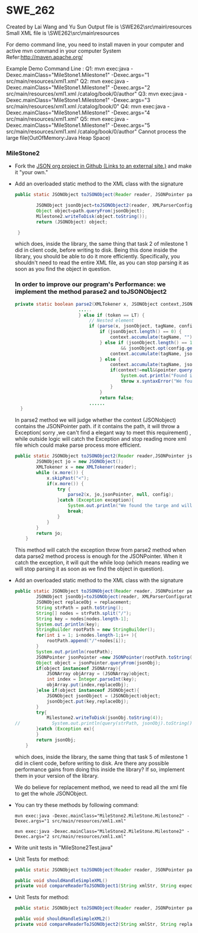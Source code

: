 # SWE_262

Created by Lai Wang and Yu Sun 
Output file is \SWE262\src\main\resources
Small XML file is \SWE262\src\main\resources

For demo command line, you need to install maven in your computer and active mvn command in your computer System 
Refer:http://maven.apache.org/ 

Example Demo Command Line :
        Q1: mvn exec:java -Dexec.mainClass="MileStone1.Milestone1" -Dexec.args="1 src/main/resources/xml1.xml"
        Q2: mvn exec:java -Dexec.mainClass="MileStone1.Milestone1" -Dexec.args="2 src/main/resources/xml1.xml /catalog/book/0/author"
        Q3: mvn exec:java -Dexec.mainClass="MileStone1.Milestone1" -Dexec.args="3 src/main/resources/xml1.xml /catalog/book/0"
        Q4: mvn exec:java -Dexec.mainClass="MileStone1.Milestone1" -Dexec.args="4 src/main/resources/xml1.xml"
        Q5: mvn exec:java -Dexec.mainClass="MileStone1.Milestone1" -Dexec.args="5 src/main/resources/xml1.xml /catalog/book/0/author"
Cannot process the large file(OutOfMemory:Java Heap Space)		

### MileStone2

- Fork the [JSON org project in Github (Links to an external site.)](https://github.com/stleary/JSON-java) and make it "your own."

- Add an overloaded static method to the XML class with the signature

  ```java
  public static JSONObject toJSONObject(Reader reader, JSONPointer path) throws IOException {
  
          JSONObject jsonObject=toJSONObject2(reader, XMLParserConfiguration.ORIGINAL);
          Object object=path.queryFrom(jsonObject);
          Milestone2.writeToDisk(object.toString());
          return (JSONObject) object;
  
   }
  ```

  which does, inside the library, the same thing that task 2 of milestone 1 did in client code, before writing to disk. Being this done inside the library, you should be able to do it more efficiently. Specifically, you shouldn't need to read the entire XML file, as you can stop parsing it as soon as you find the object in question.

  

  ### In order to improve our program's Performance: we implement the method  parase2 and toJSONObject2

  ```java
  private static boolean parse2(XMLTokener x, JSONObject context,JSONPointer pointer, String name, XMLParserConfiguration config) throws JSONException {
                          .....
                          } else if (token == LT) {
                              // Nested element
                              if (parse(x, jsonObject, tagName, config)) {
                                  if (jsonObject.length() == 0) {
                                      context.accumulate(tagName, "");
                                  } else if (jsonObject.length() == 1
                                          && jsonObject.opt(config.getcDataTagName()) != null) {
                                      context.accumulate(tagName, jsonObject.opt(config.getcDataTagName()));
                                  } else {
                                      context.accumulate(tagName, jsonObject);
                                      if(context!=null&&pointer.queryFrom(context)!=null){
                                          System.out.println("Found it!!!");
                                          throw x.syntaxError("We found the targe and will stop parsing this xml file!!!");
                                      }
                                  }
                                  return false;
                              ......
    }
  ```

  In parse2 method we will judge whether the context (JSONobject) contains the JSONPointer path. if it contains the path, it will throw a Exception( sorry ,we can't find a elegant way to meet this requirement) , while outside logic will catch the Exception and stop reading more xml file which could make parse process more  efficient. 

  ```java
  public static JSONObject toJSONObject2(Reader reader,JSONPointer jsonPointer, XMLParserConfiguration config) throws JSONException {
          JSONObject jo = new JSONObject();
          XMLTokener x = new XMLTokener(reader);
          while (x.more()) {
              x.skipPast("<");
              if(x.more()) {
                  try {
                      parse2(x, jo,jsonPointer, null, config);
                  }catch (Exception exception){
                      System.out.println("We found the targe and will stop parsing this xml file!!!");
                      break;
                  }
              }
          }
          return jo;
      }
  ```

  This method will catch the exception throw from parse2 method when data parse2 method process is enough for the JSONPointer. When it catch the exception, it will quit the while loop (which means reading we will stop parsing it as soon as we find the object in question). 

  

- Add an overloaded static method to the XML class with the signature

  ```java
  public static JSONObject toJSONObject(Reader reader, JSONPointer path,JSONObject replacement) throws IOException {
          JSONObject jsonObj=toJSONObject(reader, XMLParserConfiguration.ORIGINAL);
          JSONObject replaceObj = replacement;
          String strPath = path.toString();
          String[] nodes = strPath.split("/");
          String key = nodes[nodes.length-1];
          System.out.println(key);
          StringBuilder rootPath = new StringBuilder();
          for(int i = 1; i<nodes.length-1;i++ ){
              rootPath.append("/"+nodes[i]);
          }
          System.out.println(rootPath);
          JSONPointer jsonPointer =new JSONPointer(rootPath.toString());
          Object object = jsonPointer.queryFrom(jsonObj);
          if(object instanceof JSONArray){
              JSONArray objArray = (JSONArray)object;
              int index = Integer.parseInt(key);
              objArray.put(index,replaceObj);
          }else if(object instanceof JSONObject){
              JSONObject jsonObject = (JSONObject)object;
              jsonObject.put(key,replaceObj);
          }
          try{
              Milestone2.writeToDisk(jsonObj.toString(4));
  //            System.out.println(query(strPath, jsonObj).toString());
          }catch (Exception ex){
          }
          return jsonObj;
      }
  ```

  which does, inside the library, the same thing that task 5 of milestone 1 did in client code, before writing to disk. Are there any possible performance gains from doing this inside the library? If so, implement them in your version of the library.

  We do believe for replacement method, we need to read all the xml file to get the whole  JSONObject.

  

- You can try these methods by following command:

  ```
  mvn exec:java -Dexec.mainClass="MileStone2.MileStone.Milestone2" -Dexec.args="1 src/main/resources/xml1.xml"
  ```

  ```
  mvn exec:java -Dexec.mainClass="MileStone2.MileStone.Milestone2" -Dexec.args="2 src/main/resources/xml1.xml"
  ```

- Write unit tests in "MileStone2Test.java"

- Unit Tests for method:

  ```java
  public static JSONObject toJSONObject(Reader reader, JSONPointer path)
  ```

  ```java
  public void shouldHandleSimpleXML()
  private void compareReaderToJSONObject1(String xmlStr, String expectedStr, JSONPointer jsonPointer)
  ```

- Unit Tests for method:

  ```java
  public static JSONObject toJSONObject(Reader reader, JSONPointer path,JSONObject replacement)
  ```

  ```java
  public void shouldHandleSimpleXML2()
  private void compareReaderToJSONObject2(String xmlStr, String replaceStr, String expectedStr , JSONPointer jsonPointer)
  ```